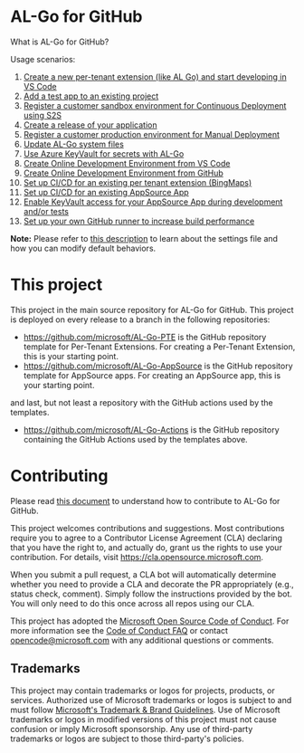 # AL-Go for GitHub
What is AL-Go for GitHub?

Usage scenarios:
1. [Create a new per-tenant extension (like AL Go) and start developing in VS Code](Scenarios/1.md)
1. [Add a test app to an existing project](Scenarios/2.md)
1. [Register a customer sandbox environment for Continuous Deployment using S2S](Scenarios/3.md)
1. [Create a release of your application](Scenarios/4.md)
1. [Register a customer production environment for Manual Deployment](Scenarios/5.md)
1. [Update AL-Go system files](Scenarios/6.md)
1. [Use Azure KeyVault for secrets with AL-Go](Scenarios/7.md)
1. [Create Online Development Environment from VS Code](Scenarios/8.md)
1. [Create Online Development Environment from GitHub](Scenarios/9.md)
1. [Set up CI/CD for an existing per tenant extension (BingMaps)](Scenarios/10.md)
1. [Set up CI/CD for an existing AppSource App](Scenarios/11.md)
1. [Enable KeyVault access for your AppSource App during development and/or tests](Scenarios/12.md)
1. [Set up your own GitHub runner to increase build performance](Scenarios/13.md)

**Note:** Please refer to [this description](Scenarios/settings.md) to learn about the settings file and how you can modify default behaviors.
# This project
This project in the main source repository for AL-Go for GitHub. This project is deployed on every release to a branch in the following repositories:

- https://github.com/microsoft/AL-Go-PTE is the GitHub repository template for Per-Tenant Extensions. For creating a Per-Tenant Extension, this is your starting point.
- https://github.com/microsoft/AL-Go-AppSource is the GitHub repository template for AppSource apps. For creating an AppSource app, this is your starting point.

and last, but not least a repository with the GitHub actions used by the templates.
- https://github.com/microsoft/AL-Go-Actions is the GitHub repository containing the GitHub Actions used by the templates above.

# Contributing

Please read [this document](Scenarios/Contributing.md) to understand how to contribute to AL-Go for GitHub.

This project welcomes contributions and suggestions.  Most contributions require you to agree to a
Contributor License Agreement (CLA) declaring that you have the right to, and actually do, grant us
the rights to use your contribution. For details, visit https://cla.opensource.microsoft.com.

When you submit a pull request, a CLA bot will automatically determine whether you need to provide
a CLA and decorate the PR appropriately (e.g., status check, comment). Simply follow the instructions
provided by the bot. You will only need to do this once across all repos using our CLA.

This project has adopted the [Microsoft Open Source Code of Conduct](https://opensource.microsoft.com/codeofconduct/).
For more information see the [Code of Conduct FAQ](https://opensource.microsoft.com/codeofconduct/faq/) or
contact [opencode@microsoft.com](mailto:opencode@microsoft.com) with any additional questions or comments.

## Trademarks

This project may contain trademarks or logos for projects, products, or services. Authorized use of Microsoft 
trademarks or logos is subject to and must follow 
[Microsoft's Trademark & Brand Guidelines](https://www.microsoft.com/en-us/legal/intellectualproperty/trademarks/usage/general).
Use of Microsoft trademarks or logos in modified versions of this project must not cause confusion or imply Microsoft sponsorship.
Any use of third-party trademarks or logos are subject to those third-party's policies.
